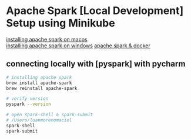 # Apache Spark [Local Development] Setup using Minikube

[installing apache spark on macos](https://notadatascientist.com/install-spark-on-macos/)  
[installing apache spark on windows](https://phoenixnap.com/kb/install-spark-on-windows-10)
[apache spark & docker](https://towardsdatascience.com/spark-and-docker-your-spark-development-cycle-just-got-10x-faster-f41ed50c67fd)  

## connecting locally with [pyspark] with pycharm

```sh
# installing apache spark
brew install apache-spark
brew reinstall apache-spark

# verify version
pyspark --version

# open spark-shell & spark-submit
# /Users/luanmorenomaciel
spark-shell
spark-submit
```
